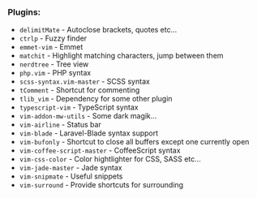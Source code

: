 ### Plugins:
+ `delimitMate` - Autoclose brackets, quotes etc...
+ `ctrlp` - Fuzzy finder
+ `emmet-vim` - Emmet
+ `matchit` - Highlight matching characters, jump between them
+ `nerdtree` - Tree view
+ `php.vim` - PHP syntax
+ `scss-syntax.vim-master` - SCSS syntax
+ `tComment` - Shortcut for commenting
+ `tlib_vim` - Dependency for some other plugin
+ `typescript-vim` - TypeScript syntax
+ `vim-addon-mw-utils` - Some dark magik...
+ `vim-airline` - Status bar
+ `vim-blade` - Laravel-Blade syntax support
+ `vim-bufonly` - Shortcut to close all buffers except one currently open
+ `vim-coffee-script-master` - CoffeeScript syntax
+ `vim-css-color` - Color hightlighter for CSS, SASS etc...
+ `vim-jade-master` - Jade syntax 
+ `vim-snipmate` - Useful snippets
+ `vim-surround` - Provide shortcuts for surrounding
